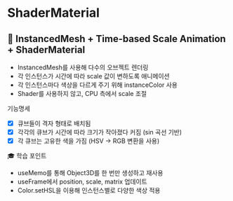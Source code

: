 # ShaderMaterial
## 🎯 InstancedMesh + Time-based Scale Animation + ShaderMaterial
- InstancedMesh를 사용해 다수의 오브젝트 렌더링
- 각 인스턴스가 시간에 따라 scale 값이 변하도록 애니메이션
- 각 인스턴스마다 색상을 다르게 주기 위해 instanceColor 사용
- Shader를 사용하지 않고, CPU 측에서 scale 조절

기능명세
- [x] 큐브들이 격자 형태로 배치됨
- [x] 각각의 큐브가 시간에 따라 크기가 작아졌다 커짐 (sin 곡선 기반)
- [x] 각 큐브는 고유한 색을 가짐 (HSV → RGB 변환을 사용)

🎓 학습 포인트
- useMemo를 통해 Object3D를 한 번만 생성하고 재사용
- useFrame에서 position, scale, matrix 업데이트
- Color.setHSL을 이용해 인스턴스별로 다양한 색상 적용


